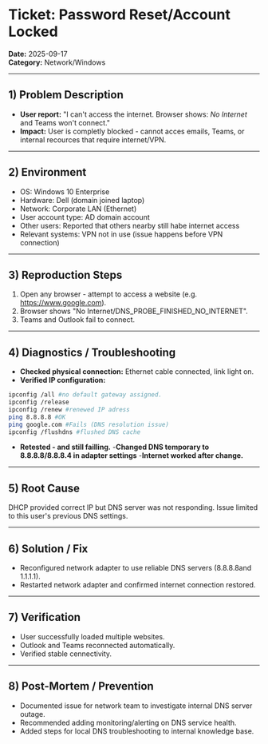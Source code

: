 # Ticket: Password Reset/Account Locked
**Date:** 2025-09-17  
**Category:** Network/Windows  

---

## 1) Problem Description
- **User report:** "I can't access the internet. Browser shows: *No Internet* and Teams won't connect."
- **Impact:** User is completly blocked - cannot acces emails, Teams, or internal recources that require internet/VPN.  

---

## 2) Environment
- OS: Windows 10 Enterprise
- Hardware: Dell (domain joined laptop) 
- Network: Corporate LAN (Ethernet)  
- User account type: AD domain account  
- Other users: Reported that others nearby still habe internet access
- Relevant systems: VPN not in use (issue happens before VPN connection)

---

## 3) Reproduction Steps
1. Open any browser - attempt to access a website (e.g. https://www.google.com).
2. Browser shows "No Internet/DNS_PROBE_FINISHED_NO_INTERNET".
3. Teams and Outlook fail to connect.

---

## 4) Diagnostics / Troubleshooting
- **Checked physical connection:** Ethernet cable connected, link light on. 
- **Verified IP configuration:**
```bash
ipconfig /all #no default gateway assigned.
ipconfig /release 
ipconfig /renew #renewed IP adress
ping 8.8.8.8 #OK
ping google.com #Fails (DNS resolution issue)
ipconfig /flushdns #flushed DNS cache
```
- **Retested - and still failling.**
-**Changed DNS temporary to 8.8.8.8/8.8.8.4 in adapter settings**
-**Internet worked after change.**
---

## 5) Root Cause
DHCP provided correct IP but DNS server was not responding. Issue limited to this user's previous DNS settings.

---

## 6) Solution / Fix
- Reconfigured network adapter to use reliable DNS servers (8.8.8.8and 1.1.1.1).  
- Restarted network adapter and confirmed internet connection restored.

---

## 7) Verification
- User successfully loaded multiple websites.
- Outlook and Teams reconnected automatically.
- Verified stable cennectivity.

---

## 8) Post-Mortem / Prevention
- Documented issue for network team to investigate internal DNS server outage. 
- Recommended adding monitoring/alerting on DNS service health. 
- Added steps for local DNS troubleshooting to internal knowledge base. 

